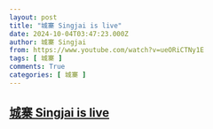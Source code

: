 ```yaml
---
layout: post
title: "城寨 Singjai is live"
date: 2024-10-04T03:47:23.000Z
author: 城寨 Singjai
from: https://www.youtube.com/watch?v=ueORiCTNy1E
tags: [ 城寨 ]
comments: True
categories: [ 城寨 ]
---
```

<!--1728013643000-->
[城寨 Singjai is live](https://www.youtube.com/watch?v=ueORiCTNy1E)
------

<div>

</div>
